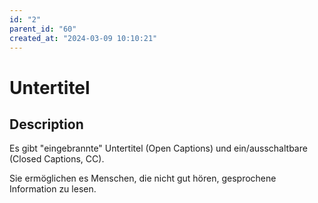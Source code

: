 ```yaml
---
id: "2"
parent_id: "60"
created_at: "2024-03-09 10:10:21"
---
```


# Untertitel

## Description

Es gibt "eingebrannte" Untertitel (Open Captions) und ein/ausschaltbare (Closed Captions, CC).

Sie ermöglichen es Menschen, die nicht gut hören, gesprochene Information zu lesen.
